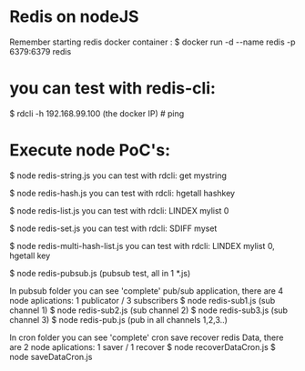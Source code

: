 # Redis on nodeJS
Remember starting redis docker container :
  $ docker run -d --name redis -p 6379:6379 redis

# you can test with redis-cli: 
   $ rdcli -h 192.168.99.100  (the docker IP)
       # ping      

# Execute node PoC's:

$ node redis-string.js 
      you can test with rdcli:   get mystring

$ node redis-hash.js 
    you can test with rdcli:   hgetall hashkey

$ node redis-list.js 
    you can test with rdcli:  LINDEX mylist 0

$ node redis-set.js 
    you can test with rdcli:  SDIFF myset

$ node redis-multi-hash-list.js 
    you can test with rdcli:  LINDEX mylist 0, hgetall key

$ node redis-pubsub.js (pubsub test, all in 1 *.js)

In pubsub folder you can see 'complete' pub/sub application, there are 4 node aplications:  1 publicator / 3 subscribers
$ node redis-sub1.js (sub channel 1)
$ node redis-sub2.js (sub channel 2)
$ node redis-sub3.js (sub channel 3)
$ node redis-pub.js (pub in all channels 1,2,3..)

In cron folder you can see 'complete' cron save recover redis Data, there are 2 node aplications:  1 saver / 1 recover
$ node recoverDataCron.js 
$ node saveDataCron.js 